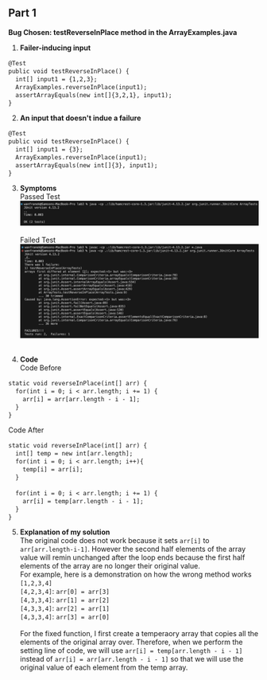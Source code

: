 ## Part 1
**Bug Chosen: testReverseInPlace method in the ArrayExamples.java**
1. **Failer-inducing input**
```
@Test 
public void testReverseInPlace() {
  int[] input1 = {1,2,3};
  ArrayExamples.reverseInPlace(input1);
  assertArrayEquals(new int[]{3,2,1}, input1);
}
```

2. **An input that doesn't indue a failure**
```
@Test 
public void testReverseInPlace() {
  int[] input1 = {3};
  ArrayExamples.reverseInPlace(input1);
  assertArrayEquals(new int[]{3}, input1);
}
```

3. **Symptoms**<br>
Passed Test<br>
<img src = "passed.png"><br><br>
Failed Test<br>
<img src = "failed.png"><br><br>

4. **Code**<br>
Code Before
```
static void reverseInPlace(int[] arr) {
  for(int i = 0; i < arr.length; i += 1) {
    arr[i] = arr[arr.length - i - 1];
  }
}
```

Code After
```
static void reverseInPlace(int[] arr) {
  int[] temp = new int[arr.length];
  for(int i = 0; i < arr.length; i++){
    temp[i] = arr[i];
  }
  
  for(int i = 0; i < arr.length; i += 1) {
    arr[i] = temp[arr.length - i - 1];
  }
}
```

5. **Explanation of my solution**<br>
The original code does not work because it sets `arr[i]` to `arr[arr.length-i-1]`. However the second half elements of the array value will remin unchanged after the loop ends because the first half elements of the array are no longer their original value.<br>
For example, here is a demonstration on how the wrong method works<br>
`[1,2,3,4]`<br>
`[4,2,3,4]`: `arr[0] = arr[3]`<br>
`[4,3,3,4]`: `arr[1] = arr[2]`<br>
`[4,3,3,4]`: `arr[2] = arr[1]`<br>
`[4,3,3,4]`: `arr[3] = arr[0]`<br><br>
For the fixed function, I first create a temperaory array that copies all the elements of the original array over. Therefore, when we perform the setting line of code, we will use `arr[i] = temp[arr.length - i - 1]` instead of `arr[i] = arr[arr.length - i - 1]` so that we will use the original value of each element from the temp array.

